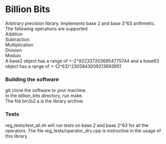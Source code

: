 # Billion Bits
Arbitrary precision library. Implements base 2 and base 2^63 arithmetic.  
The following operations are supported  
Addition  
Subtraction  
Multiplication  
Division  
Modulo  
A base2 object has a range of +-2^9223372036854775744 and a base63 object has a range of +-(2^63)^2305843009213693951
### Building the software
git clone the software to your machine.  
In the billion_bits directory, run make.  
The file bin/b2.a is the library archive. 

### Tests
reg_tests/test_all.sh will run tests on base 2 and base 2^63 for all the operators.
The file reg_tests/operator_drv.cpp is instructive in the usage of this library.
